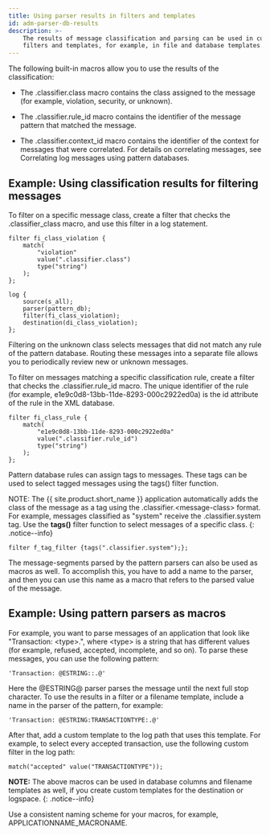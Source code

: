 ```yaml
---
title: Using parser results in filters and templates
id: adm-parser-db-results
description: >-
    The results of message classification and parsing can be used in custom
    filters and templates, for example, in file and database templates. 
---
```


The following built-in macros allow you to use the results of the
classification:

- The .classifier.class macro contains the class assigned to the
    message (for example, violation, security, or unknown).

- The .classifier.rule\_id macro contains the identifier of the
    message pattern that matched the message.

- The .classifier.context\_id macro contains the identifier of the
    context for messages that were correlated. For details on
    correlating messages, see
    Correlating log messages using pattern databases.

## Example: Using classification results for filtering messages

To filter on a specific message class, create a filter that checks the
.classifier\_class macro, and use this filter in a log statement.

```config
filter fi_class_violation {
    match(
        "violation"
        value(".classifier.class")
        type("string")
    );
};

log {
    source(s_all);
    parser(pattern_db);
    filter(fi_class_violation);
    destination(di_class_violation);
};
```

Filtering on the unknown class selects messages that did not match any
rule of the pattern database. Routing these messages into a separate
file allows you to periodically review new or unknown messages.

To filter on messages matching a specific classification rule, create a
filter that checks the .classifier.rule\_id macro. The unique identifier
of the rule (for example, e1e9c0d8-13bb-11de-8293-000c2922ed0a) is the
id attribute of the rule in the XML database.

```config
filter fi_class_rule {
    match(
        "e1e9c0d8-13bb-11de-8293-000c2922ed0a"
        value(".classifier.rule_id")
        type("string")
    );
};
```

Pattern database rules can assign tags to messages. These tags can be
used to select tagged messages using the tags() filter function.

NOTE: The {{ site.product.short_name }} application automatically adds the class of the
message as a tag using the .classifier.\<message-class\> format. For
example, messages classified as \"system\" receive the
.classifier.system tag. Use the **tags()** filter function to select
messages of a specific class.
{: .notice--info}

```config
filter f_tag_filter {tags(".classifier.system");};
```

The message-segments parsed by the pattern parsers can also be used as
macros as well. To accomplish this, you have to add a name to the
parser, and then you can use this name as a macro that refers to the
parsed value of the message.

## Example: Using pattern parsers as macros

For example, you want to parse messages of an application that look like
\"Transaction: \<type\>.\", where \<type\> is a string that has
different values (for example, refused, accepted, incomplete, and so
on). To parse these messages, you can use the following pattern:

```config
'Transaction: @ESTRING::.@'
```

Here the @ESTRING@ parser parses the message until the next full stop
character. To use the results in a filter or a filename template,
include a name in the parser of the pattern, for example:

```config
'Transaction: @ESTRING:TRANSACTIONTYPE:.@'
```

After that, add a custom template to the log path that uses this
template. For example, to select every accepted transaction, use the
following custom filter in the log path:

```config
match("accepted" value("TRANSACTIONTYPE"));
```

**NOTE:** The above macros can be used in database columns and filename
templates as well, if you create custom templates for the destination or
logspace.
{: .notice--info}

Use a consistent naming scheme for your macros, for example,
APPLICATIONNAME\_MACRONAME.
